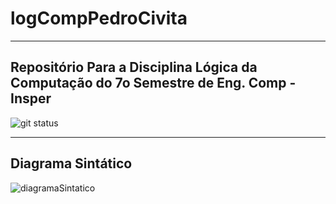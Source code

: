 # logCompPedroCivita
---
## Repositório Para a Disciplina Lógica da Computação do 7o Semestre de Eng. Comp - Insper

![git status](http://3.129.230.99/svg/pedrocivita/logCompPedroCivita/)

---
## Diagrama Sintático

![diagramaSintatico](https://github.com/user-attachments/assets/cc453cdb-6347-4854-89b3-7bcabe31d10c)
